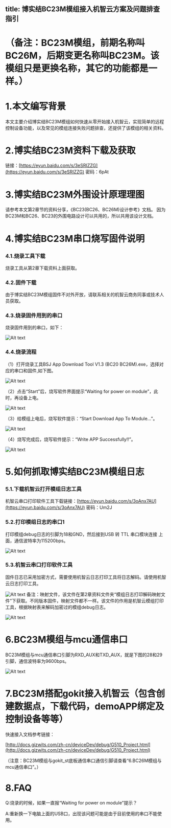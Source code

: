 title: 博实结BC23M模组接入机智云方案及问题排查指引
---


# （备注：BC23M模组，前期名称叫BC26M，后期变更名称叫BC23M。该模组只是更换名称，其它的功能都是一样。）


# 1.本文编写背景
本文主要介绍博实结BC23M模组如何快速从零开始接入机智云，实现简单的远程控制设备功能，以及常见的模组连接失败问题排查，还提供了该模组的相关资料。

# 2.博实结BC23M资料下载及获取
链接：[https://eyun.baidu.com/s/3eSRIZZG](https://eyun.baidu.com/s/3eSRIZZG) 密码：6pAt

# 3.博实结BC23M外围设计原理理图
请参考本文第2章节的资料分享，《BC23(BC26、BC26M)设计参考》文档。
因为BC23M和BC26、BC23的外围电路设计可以共用的，所以共用该设计文档。

# 4.博实结BC23M串口烧写固件说明

### 4.1.烧录工具下载
烧录工具从第2章下载资料上面获取。

### 4.2.固件下载
由于博实结BC23M模组固件不对外开放，请联系相关的机智云商务同事或技术人员获取。

### 4.3.烧录固件用到的串口
烧录固件用到的串口，如下：

![Alt text](/assets/zh-cn/deviceDev/BC26_png/png1.png)
 
###  4.4.烧录流程
（1）打开烧录工具BSJ App Download Tool V1.3 (BC20 BC26M).exe，选择对应的串口和固件,如下图。

![Alt text](/assets/zh-cn/deviceDev/BC26_png/png2.png)


（2）点击“Start”后，烧写软件界面提示“Waiting for power on module”，此时，再设备上电。

![Alt text](/assets/zh-cn/deviceDev/BC26_png/png3.png)

（3）给模组上电后，烧写软件提示：“Start Download App To Module…”。

![Alt text](/assets/zh-cn/deviceDev/BC26_png/png4.png)

（4）烧写完成后，烧写软件提示：“Write APP Successfully!!”。

![Alt text](/assets/zh-cn/deviceDev/BC26_png/png5.png)

# 5.如何抓取博实结BC23M模组日志

### 5.1.下载机智云打开模组日志工具
 机智云串口打印软件工具下载链接：[https://eyun.baidu.com/s/3oAnx7AU](https://eyun.baidu.com/s/3oAnx7AU) 密码：Um2J

### 5.2.打印模组日志的串口1
打印模组debug日志的引脚为18和GND，然后接到USB 转 TTL 串⼝模块连接
上面，通信波特率为115200bps。

![Alt text](/assets/zh-cn/deviceDev/BC26_png/png6.png)

### 5.3.机智云串口打印软件工具
固件日志已采用加密方式，需要使用机智云日志打印工具将日志解码。请使用机智云日志打印工具。

![Alt text](/assets/zh-cn/deviceDev/BC26_png/png7.png)
备注：映射文件，该文件在第2章资料文件夹“模组日志打印解码映射文件”下获取。不同版本固件，映射文件都不一样。该文件的作用是机智云模组打印工具，根据映射表来解码加密过的模组debug日志。

![Alt text](/assets/zh-cn/deviceDev/BC26_png/png8.png)

# 6.BC23M模组与mcu通信串口

BC23M模组与mcu通信串口引脚为RXD_AUX和TXD_AUX，就是下图的28和29引脚，通信波特率为9600bps。

![Alt text](/assets/zh-cn/deviceDev/BC26_png/png9.png)


# 7.BC23M搭配gokit接入机智云（包含创建数据点，下载代码，demoAPP绑定及控制设备等等）

快速接入文档参考链接：

[http://docs.gizwits.com/zh-cn/deviceDev/debug/G510_Project.html](http://docs.gizwits.com/zh-cn/deviceDev/debug/G510_Project.html)

（注意：BC23M模组与gokit_st底板通信串口通信引脚请查看“6.BC26M模组与mcu通信串口”。）

# 8.FAQ

Q:烧录的时候，如果一直报“Waiting for power on module”提示？

A:重新换一下电脑上面的USB口，出现该问题可能是由于目前使用的串口不能使用。

